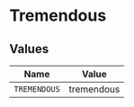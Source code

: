 # Tremendous


## Values

| Name         | Value        |
| ------------ | ------------ |
| `TREMENDOUS` | tremendous   |